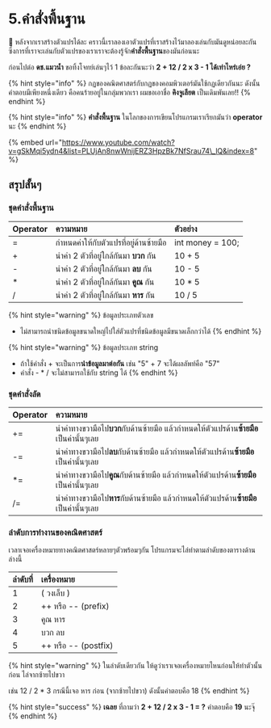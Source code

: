 # 5.คำสั่งพื้นฐาน

💬 หลังจากเราสร้างตัวแปรได้ละ คราวนี้เราลองเอาตัวแปรที่เราสร้างไว้มาลองเล่นกับมันดูหน่อยละกัน ซึ่งการที่เราจะเล่นกับตัวแปรของเราเราจะต้องรู้จัก**คำสั่งพื้นฐาน**ของมันก่อนนะ 

ก่อนไปต่อ **ดช.แมวน้ำ** ขอทิ้งโจทย์เล่นๆไว้ 1 ข้อละกันนะว่า **2 + 12 / 2 x 3 - 1 ได้เท่าไหร่เอ่ย ?**

{% hint style="info" %}
กฏของคณิตศาสตร์กับกฏของคอมพิวเตอร์มันใช้กฏเดียวกันนะ ดังนั้นคำตอบมีเพียงหนึ่งเดียว คือคนร้ายอยู่ในกลุ่มพวกเรา ผมขอเอาชื่อ **คิงจูเลียต** เป็นเดิมพันเลย!!
{% endhint %}

{% hint style="info" %}
**คำสั่งพื้นฐาน** ในโลกของการเขียนโปรแกรมเราเรียกมันว่า **operator** นะ
{% endhint %}

{% embed url="https://www.youtube.com/watch?v=gSkMqi5ydn4&list=PLUjAn8nwWnijERZ3HpzBk7NfSrau74\_lQ&index=8" %}

## สรุปสั้นๆ

### ชุดคำสั่งพื้นฐาน

| Operator | ความหมาย | ตัวอย่าง |
| :--- | :--- | :--- |
| = | กำหนดค่าให้กับตัวแปรที่อยู่ด้านซ้ายมือ | int money = 100; |
| + | นำค่า 2 ตัวที่อยู่ใกล้กันมา **บวก** กัน | 10 + 5 |
| - | นำค่า 2 ตัวที่อยู่ใกล้กันมา **ลบ** กัน | 10 - 5 |
| \* | นำค่า 2 ตัวที่อยู่ใกล้กันมา **คูณ** กัน | 10 \* 5 |
| / | นำค่า 2 ตัวที่อยู่ใกล้กันมา **หาร** กัน | 10 / 5 |

{% hint style="warning" %}
ข้อมูลประเภทตัวเลข

* ไม่สามารถนำชนิดข้อมูลขนาดใหญ่ไปใส่ตัวแปรที่ชนิดข้อมูลมีขนาดเล็กกว่าได้
{% endhint %}

{% hint style="warning" %}
ข้อมูลประเภท string

* ถ้าใช้คำสั่ง + จะเป็นการ**นำข้อมูลมาต่อกัน** เช่น "5" + 7 จะได้ผลลัพท์คือ "57"
* คำสั่ง - \* / จะไม่สามารถใช้กับ string ได้
{% endhint %}

### ชุดคำสั่งลัด

| Operator | ความหมาย |
| :--- | :--- |
| += | นำค่าทางขวามือไป**บวก**กับด้านซ้ายมือ แล้วกำหนดให้ตัวแปรด้าน**ซ้ายมือ**เป็นค่านั้นๆเลย |
| -= | นำค่าทางขวามือไป**ลบ**กับด้านซ้ายมือ แล้วกำหนดให้ตัวแปรด้าน**ซ้ายมือ**เป็นค่านั้นๆเลย |
| \*= | นำค่าทางขวามือไป**คูณ**กับด้านซ้ายมือ แล้วกำหนดให้ตัวแปรด้าน**ซ้ายมือ**เป็นค่านั้นๆเลย |
| /= | นำค่าทางขวามือไป**หาร**กับด้านซ้ายมือ แล้วกำหนดให้ตัวแปรด้าน**ซ้ายมือ**เป็นค่านั้นๆเลย |

### ลำดับการทำงานของคณิตศาสตร์

เวลาเจอเครื่องหมายทางคณิตศาสตร์หลายๆตัวพร้อมๆกัน โปรแกรมจะไล่ทำตามลำดับของตารางด้านล่างนี้

| ลำดับที่ | เครื่องหมาย |
| :--- | :--- |
| 1 | \( วงเล็บ \) |
| 2 | ++ หรือ -- \(prefix\) |
| 3 | คูณ หาร |
| 4 | บวก ลบ |
| 5 | ++ หรือ -- \(postfix\) |

{% hint style="warning" %}
ในลำดับเดียวกัน ให้ดูว่าเราเจอเครื่องหมายไหนก่อนให้ทำตัวนั้นก่อน ไล่จากซ้ายไปขวา

เช่น 12 / 2 \* 3 กรณีนี้เจอ หาร ก่อน \(จากซ้ายไปขวา\) ดังนั้นคำตอบคือ 18
{% endhint %}

{% hint style="success" %}
**เฉลย** ที่ถามว่า  **2 + 12 / 2 x 3 - 1 = ?** คำตอบคือ **19** นะจุ๊
{% endhint %}

